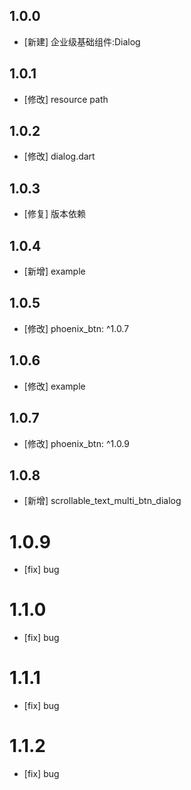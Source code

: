 <!--
 * @Author: lipeng 1162423147@qq.com
 * @Date: 2023-09-24 11:10:50
 * @LastEditors: lipeng 1162423147@qq.com
 * @LastEditTime: 2024-02-29 13:36:22
 * @FilePath: /phoenix_dialog/CHANGELOG.md
 * @Description: 这是默认设置,请设置`customMade`, 打开koroFileHeader查看配置 进行设置: https://github.com/OBKoro1/koro1FileHeader/wiki/%E9%85%8D%E7%BD%AE
-->
## 1.0.0

* [新建] 企业级基础组件:Dialog

## 1.0.1

* [修改] resource path

## 1.0.2

* [修改] dialog.dart


## 1.0.3

* [修复] 版本依赖


## 1.0.4

* [新增] example

## 1.0.5

* [修改] phoenix_btn: ^1.0.7

## 1.0.6

* [修改] example


## 1.0.7

* [修改] phoenix_btn: ^1.0.9

## 1.0.8

* [新增] scrollable_text_multi_btn_dialog

# 1.0.9

* [fix] bug

# 1.1.0

* [fix] bug

# 1.1.1

* [fix] bug

# 1.1.2

* [fix] bug